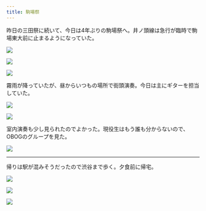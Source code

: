 ```yaml
---
title: 駒場祭
---
```


昨日の三田祭に続いて、今日は4年ぶりの駒場祭へ。井ノ頭線は急行が臨時で駒場東大前に止まるようになっていた。

![](https://photos.apkas.net/medium/202311/20231126-114626.webp)

![](https://photos.apkas.net/medium/202311/20231126-114834.webp)

![](https://photos.apkas.net/medium/202311/20231126-124426.webp)

霧雨が降っていたが、昼からいつもの場所で街頭演奏。今日は主にギターを担当していた。

![](https://photos.apkas.net/medium/202311/20231126-124521.webp)

![](https://photos.apkas.net/medium/202311/20231126-124546.webp)

室内演奏も少し見られたのでよかった。現役生はもう誰も分からないので、OBOGのグループを見た。

![](https://photos.apkas.net/medium/202311/20231126-135301.webp)

---

帰りは駅が混みそうだったので渋谷まで歩く。夕食前に帰宅。

![](https://photos.apkas.net/medium/202311/20231126-143338.webp)

![](https://photos.apkas.net/medium/202311/20231126-171355.webp)

![](https://photos.apkas.net/medium/202311/20231126-171435.webp)
